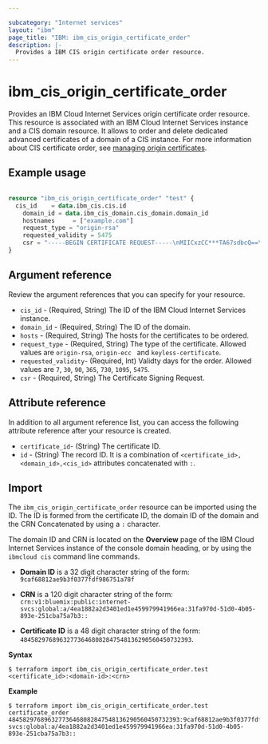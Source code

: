 ```yaml
---

subcategory: "Internet services"
layout: "ibm"
page_title: "IBM: ibm_cis_origin_certificate_order"
description: |-
  Provides a IBM CIS origin certificate order resource.
---
```


# ibm_cis_origin_certificate_order

 Provides an IBM Cloud Internet Services origin certificate order resource. This resource is associated with an IBM Cloud Internet Services instance and a CIS domain resource. It allows to order and delete dedicated advanced certificates of a domain of a CIS instance. For more information about CIS certificate order, see [managing origin certificates](https://cloud.ibm.com/docs/cis?topic=cis-cis-origin-certificates).

## Example usage

```terraform

resource "ibm_cis_origin_certificate_order" "test" {
  cis_id    = data.ibm_cis.cis.id
	domain_id = data.ibm_cis_domain.cis_domain.domain_id
	hostnames     = ["example.com"]
    request_type = "origin-rsa"
    requested_validity = 5475
    csr = "-----BEGIN CERTIFICATE REQUEST-----\nMIICxzCC***TA67sdbcQ==\n-----END CERTIFICATE REQUEST-----"
}

```

## Argument reference
Review the argument references that you can specify for your resource. 

- `cis_id` - (Required, String) The ID of the IBM Cloud Internet Services instance.
- `domain_id` - (Required, String) The ID of the domain.
- `hosts` - (Required, String) The hosts for the certificates to be ordered.
- `request_type` - (Required, String) The type of the certificate. Allowed values are `origin-rsa`, `origin-ecc
` and `keyless-certificate`.
- `requested_validity`- (Required, Int) Validty days for the order. Allowed values are `7`, `30`, `90`, `365`, `730`, `1095`, `5475`.
- `csr` - (Required, String) The Certificate Signing Request.


## Attribute reference
In addition to all argument reference list, you can access the following attribute reference after your resource is created.

- `certificate_id`- (String) The certificate ID.
- `id` - (String) The record ID. It is a combination of `<certificate_id>,<domain_id>,<cis_id>` attributes concatenated with `:`.


## Import
The `ibm_cis_origin_certificate_order` resource can be imported using the ID. The ID is formed from the certificate ID, the domain ID of the domain and the CRN  Concatenated  by using a `:` character.

The domain ID and CRN is located on the **Overview** page of the IBM Cloud Internet Services instance of the console domain heading, or by using the `ibmcloud cis` command line commands.

- **Domain ID** is a 32 digit character string of the form: `9caf68812ae9b3f0377fdf986751a78f`

- **CRN** is a 120 digit character string of the form: `crn:v1:bluemix:public:internet-svcs:global:a/4ea1882a2d3401ed1e459979941966ea:31fa970d-51d0-4b05-893e-251cba75a7b3::`

- **Certificate ID** is a 48 digit character string of the form: `484582976896327736468082847548136290560450732393`.


**Syntax**

```
$ terraform import ibm_cis_origin_certificate_order.test <certificate_id>:<domain-id>:<crn>
```


**Example**

```
$ terraform import ibm_cis_origin_certificate_order.test certificate_order 484582976896327736468082847548136290560450732393:9caf68812ae9b3f0377fdf986751a78f:crn:v1:bluemix:public:internet-svcs:global:a/4ea1882a2d3401ed1e459979941966ea:31fa970d-51d0-4b05-893e-251cba75a7b3::
```
